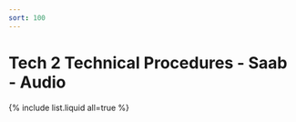 ```yaml
---
sort: 100
---
```


# Tech 2 Technical Procedures - Saab - Audio

{% include list.liquid all=true %}
